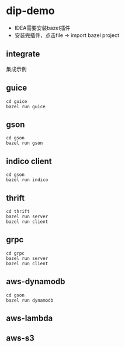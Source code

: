# dip-demo

- IDEA需要安装bazel插件
- 安装完插件，点击file -> import bazel project

## integrate
集成示例

## guice
```
cd guice
bazel run guice
```

## gson
```
cd gson
bazel run gson
```

## indico client
```
cd gson
bazel run indico
```

## thrift
```
cd thrift
bazel run server
bazel run client
```

## grpc
```
cd grpc
bazel run server
bazel run client
```

## aws-dynamodb
```
cd gson
bazel run dynamodb
```

## aws-lambda

## aws-s3

